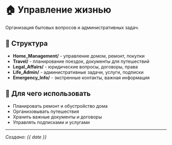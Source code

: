 # 🏠 Управление жизнью

Организация бытовых вопросов и административных задач.

## 📁 Структура
- **Home_Management/** - управление домом, ремонт, покупки
- **Travel/** - планирование поездок, документы для путешествий
- **Legal_Affairs/** - юридические вопросы, договоры, права
- **Life_Admin/** - административные задачи, услуги, подписки
- **Emergency_Info/** - экстренные контакты, важная информация

## 🎯 Для чего использовать
- Планировать ремонт и обустройство дома
- Организовывать путешествия
- Хранить важные документы и договоры
- Управлять подписками и услугами

---
*Создано: {{ date }}*
